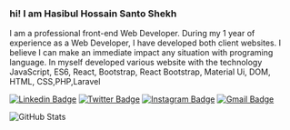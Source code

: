 <h3>hi! I am Hasibul Hossain Santo Shekh</h3>
<p>I am a professional front-end Web Developer. During my 1 year of experience as a Web Developer, I have developed both client websites. I believe I can make an immediate impact 
any situation with programing language. In myself developed various website with the technology JavaScript, ES6, React, Bootstrap, React Bootstrap, Material Ui, DOM, HTML, CSS,PHP,Laravel</p>

[![Linkedin Badge](https://img.shields.io/badge/-@hasib_shekh-blue?style=flat&logo=Linkedin&logoColor=white&link=https://www.linkedin.com/in/hasibshekh/)](https://www.linkedin.com/in/hasibshekh/)
[![Twitter Badge](https://img.shields.io/badge/-@hasib_shekh-1ca0f1?style=flat&labelColor=1ca0f1&logo=twitter&logoColor=white&link=https://twitter.com/HasibShekh4)](https://twitter.com/HasibShekh4)
[![Instagram Badge](https://img.shields.io/badge/-@hasib_shekh-purple?style=flat&logo=instagram&logoColor=white&link=https://www.instagram.com/hasibsheikh2130/)](https://www.instagram.com/hasibsheikh2130/)
[![Gmail Badge](https://img.shields.io/badge/-@hasib_shekh-c14438?style=flat&logo=Gmail&logoColor=white&link=mailto:hasib2130@gmail.com)](mailto:hasib2130@gmail.com)


<p><img src="https://github-readme-stats.vercel.app/api?username=sheikhhasib&amp;show_icons=true" alt="GitHub Stats"></p>
<!--
**sheikhhasib/sheikhhasib** is a ✨ _special_ ✨ repository because its `README.md` (this file) appears on your GitHub profile.

Here are some ideas to get you started:

- 🔭 I’m currently working on ...
- 🌱 I’m currently learning ...
- 👯 I’m looking to collaborate on ...
- 🤔 I’m looking for help with ...
- 💬 Ask me about ...
- 📫 How to reach me: ...
- 😄 Pronouns: ...
- ⚡ Fun fact: ...
-->
